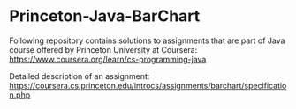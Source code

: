 # Princeton-Java-BarChart

Following repository contains solutions to assignments that are part of Java course offered by Princeton University at Coursera: https://www.coursera.org/learn/cs-programming-java

Detailed description of an assignment: https://coursera.cs.princeton.edu/introcs/assignments/barchart/specification.php

